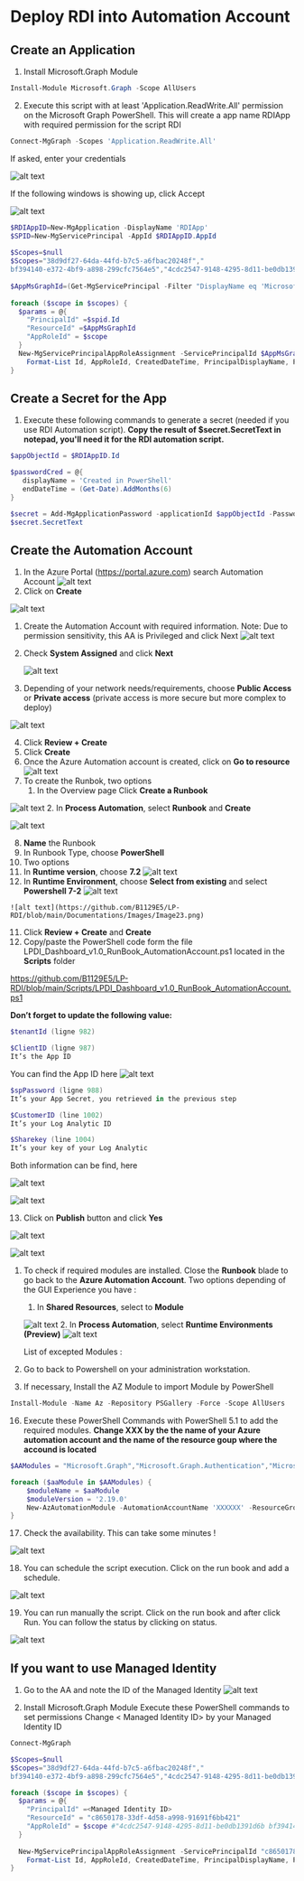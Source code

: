 # Deploy RDI into Automation Account

## Create an Application

1. Install Microsoft.Graph Module
```powershell
Install-Module Microsoft.Graph -Scope AllUsers
```

2. Execute this script with at least 'Application.ReadWrite.All' permission on the Microsoft Graph PowerShell. This will create a app name RDIApp with required permission for the script RDI
```powershell
Connect-MgGraph -Scopes 'Application.ReadWrite.All'
```
If asked, enter your credentials

![alt text](https://github.com/B1129E5/LP-RDI/blob/main/Documentations/Images/Image17.png)

If the following windows is showing up, click Accept

![alt text](https://github.com/B1129E5/LP-RDI/blob/main/Documentations/Images/Image18.png)


```powershell
$RDIAppID=New-MgApplication -DisplayName 'RDIApp'
$SPID=New-MgServicePrincipal -AppId $RDIAppID.AppId
 
$Scopes=$null
$Scopes="38d9df27-64da-44fd-b7c5-a6fbac20248f","
bf394140-e372-4bf9-a898-299cfc7564e5","4cdc2547-9148-4295-8d11-be0db1391d6b","7ab1d382-f21e-4acd-a863-ba3e13f7da61","c7fbd983-d9aa-4fa7-84b8-17382c103bc4","dc5007c0-2d7d-4c42-879c-2dab87571379","498476ce-e0fe-48b0-b801-37ba7e2685c6","6e472fd1-ad78-48da-a0f0-97ab2c6b769e","b0afded3-3588-46d8-8b3d-9842eff778da","246dd0d5-5bd0-4def-940b-0421030a5b68","edb419d6-7edc-42a3-9345-509bfdf5d87c","9a5d68dd-52b0-4cc2-bd40-abcf44ac3a30"
 
$AppMsGraphId=(Get-MgServicePrincipal -Filter "DisplayName eq 'Microsoft Graph'").Id
 
foreach ($scope in $scopes) {
  $params = @{
    "PrincipalId" =$spid.Id
    "ResourceId" =$AppMsGraphId
    "AppRoleId" = $scope
  }
  New-MgServicePrincipalAppRoleAssignment -ServicePrincipalId $AppMsGraphId -BodyParameter $params |
    Format-List Id, AppRoleId, CreatedDateTime, PrincipalDisplayName, PrincipalId, PrincipalType, ResourceDisplayName
}
```

## Create a Secret for the App
1. Execute these following commands to generate a secret (needed if you use RDI Automation script). 
**Copy the result of $secret.SecretText in notepad, you'll need it for the RDI automation script.**

```powershell
$appObjectId = $RDIAppID.Id

$passwordCred = @{
   displayName = 'Created in PowerShell'
   endDateTime = (Get-Date).AddMonths(6)
}

$secret = Add-MgApplicationPassword -applicationId $appObjectId -PasswordCredential $passwordCred
$secret.SecretText

```


## Create the Automation Account
1. In the Azure Portal (https://portal.azure.com) search Automation Account
   ![alt text](https://github.com/B1129E5/LP-RDI/blob/main/Documentations/Images/Image03.png)
2. Click on **Create**

![alt text](https://github.com/B1129E5/LP-RDI/blob/main/Documentations/Images/Image19.png)

1. Create the Automation Account with required information. Note: Due to permission sensitivity, this AA is Privileged and click Next
   ![alt text](https://github.com/B1129E5/LP-RDI/blob/main/Documentations/Images/Image04.png)
2. Check **System Assigned** and click **Next**

   ![alt text](https://github.com/B1129E5/LP-RDI/blob/main/Documentations/Images/Image05.png)

3. Depending of your network needs/requirements, choose **Public Access** or **Private access** (private access is more secure but more complex to deploy)

![alt text](https://github.com/B1129E5/LP-RDI/blob/main/Documentations/Images/Image06.png)

4. Click **Review + Create**
5. Click **Create**
6. Once the Azure Automation account is created, click on **Go to resource**
![alt text](https://github.com/B1129E5/LP-RDI/blob/main/Documentations/Images/Image20.png)
7. To create the Runbok, two options
   1. In the Overview page Click **Create a Runbook**

  ![alt text](https://github.com/B1129E5/LP-RDI/blob/main/Documentations/Images/Image21.png)
  2. In **Process Automation**, select **Runbook** and **Create**

![alt text](https://github.com/B1129E5/LP-RDI/blob/main/Documentations/Images/Image07.png)

8. **Name** the Runbook 
9. In Runbook Type, choose **PowerShell**
10. Two options
   1. In **Runtime version**, choose **7.2**
    ![alt text](https://github.com/B1129E5/LP-RDI/blob/main/Documentations/Images/Image08.png)
   2. In **Runtime Environment**, choose **Select from existing** and select **Powershell 7-2**
    ![alt text](https://github.com/B1129E5/LP-RDI/blob/main/Documentations/Images/Image22.png)

    ![alt text](https://github.com/B1129E5/LP-RDI/blob/main/Documentations/Images/Image23.png)

11.  Click **Review +  Create** and **Create**
12.  Copy/paste the PowerShell code form the file LPDI_Dashboard_v1.0_RunBook_AutomationAccount.ps1 located in the **Scripts** folder

https://github.com/B1129E5/LP-RDI/blob/main/Scripts/LPDI_Dashboard_v1.0_RunBook_AutomationAccount.ps1


**Don’t forget to update the following value:**
```powershell
$tenantId (ligne 982)

$ClientID (ligne 987)
It’s the App ID
```
You can find the App ID here
    ![alt text](https://github.com/B1129E5/LP-RDI/blob/main/Documentations/Images/Image24.png)

```powershell
$spPassword (ligne 988)
It’s your App Secret, you retrieved in the previous step

$CustomerID (line 1002)
It’s your Log Analytic ID

$Sharekey (line 1004)
It’s your key of your Log Analytic
```

Both information can be find, here

![alt text](https://github.com/B1129E5/LP-RDI/blob/main/Documentations/Images/Image25.png)


![alt text](https://github.com/B1129E5/LP-RDI/blob/main/Documentations/Images/Image09.png)

13.  Click on **Publish** button and click **Yes**

![alt text](https://github.com/B1129E5/LP-RDI/blob/main/Documentations/Images/Image10.png)

![alt text](https://github.com/B1129E5/LP-RDI/blob/main/Documentations/Images/Image27.png)


1.  To check if required modules are installed. Close the **Runbook** blade to go back to the **Azure Automation Account**. Two options depending of the GUI Experience you have :
     1. In **Shared Resources**, select to **Module**

      ![alt text](https://github.com/B1129E5/LP-RDI/blob/main/Documentations/Images/Image11.png)
     2. In **Process Automation**, select **Runtime Environments (Preview)**
    ![alt text](https://github.com/B1129E5/LP-RDI/blob/main/Documentations/Images/Image28.png)

    List of excepted Modules :


15. Go to back to Powershell on your administration workstation.
16. If necessary, Install the AZ Module to import Module by PowerShell

```powershell
Install-Module -Name Az -Repository PSGallery -Force -Scope AllUsers
```
16.  Execute these PowerShell Commands with PowerShell 5.1 to add the required modules. **Change XXX by the the name of your Azure automation account and the name of the resource goup where the accound is located**
```powershell
$AAModules = "Microsoft.Graph","Microsoft.Graph.Authentication","Microsoft.Graph.Users","Microsoft.Graph.Applications","Microsoft.Graph.Identity.DirectoryManagement","Microsoft.Graph.Identity.SignIns","Microsoft.Graph.DirectoryObjects","Microsoft.Graph.Identity.Governance","Microsoft.Graph.Groups","Microsoft.Graph.Beta","Microsoft.Graph.Beta.Authentication","Microsoft.Graph.Beta.Users","Microsoft.Graph.Beta.Applications","Microsoft.Graph.Beta.Identity.DirectoryManagement","Microsoft.Graph.Beta.Identity.SignIns","Microsoft.Graph.Beta.DirectoryObjects","Microsoft.Graph.Beta.Identity.Governance","Microsoft.Graph.Beta.Groups"

foreach ($aaModule in $AAModules) {
    $moduleName = $aaModule
    $moduleVersion = '2.19.0'
    New-AzAutomationModule -AutomationAccountName 'XXXXXX' -ResourceGroupName 'XXXX' -Name $moduleName -ContentLinkUri "https://www.powershellgallery.com/api/v2/package/$moduleName/$moduleVersion" -RuntimeVersion 7.2
}
```
17. Check the availability. This can take some minutes !

![alt text](https://github.com/B1129E5/LP-RDI/blob/main/Documentations/Images/Image12.png)

18. You can schedule the script execution. Click on the run book and add a schedule.

![alt text](https://github.com/B1129E5/LP-RDI/blob/main/Documentations/Images/Image13.png)

19. You can run manually the script. Click on the run book and after click Run. You can follow the status by clicking on status.

![alt text](https://github.com/B1129E5/LP-RDI/blob/main/Documentations/Images/Image14.png)


## If you want to use Managed Identity
1. Go to the AA and note the ID of the Managed Identity
![alt text](https://github.com/B1129E5/LP-RDI/blob/main/Documentations/Images/Image15.png)

2. Install Microsoft.Graph Module
Execute these PowerShell commands to set permissions
Change < Managed Identity ID> by your Managed Identity ID
```powershell
Connect-MgGraph

$Scopes=$null
$Scopes="38d9df27-64da-44fd-b7c5-a6fbac20248f","
bf394140-e372-4bf9-a898-299cfc7564e5","4cdc2547-9148-4295-8d11-be0db1391d6b","7ab1d382-f21e-4acd-a863-ba3e13f7da61","c7fbd983-d9aa-4fa7-84b8-17382c103bc4","dc5007c0-2d7d-4c42-879c-2dab87571379","498476ce-e0fe-48b0-b801-37ba7e2685c6","6e472fd1-ad78-48da-a0f0-97ab2c6b769e","b0afded3-3588-46d8-8b3d-9842eff778da","246dd0d5-5bd0-4def-940b-0421030a5b68","edb419d6-7edc-42a3-9345-509bfdf5d87c","9a5d68dd-52b0-4cc2-bd40-abcf44ac3a30"

foreach ($scope in $scopes) {
  $params = @{
    "PrincipalId" =<Managed Identity ID>
    "ResourceId" = "c8650178-33df-4d58-a998-91691f6bb421"
    "AppRoleId" = $scope #"4cdc2547-9148-4295-8d11-be0db1391d6b bf394140-e372-4bf9-a898-299cfc7564e5 7ab1d382-f21e-4acd-a863-ba3e13f7da61 c7fbd983-d9aa-4fa7-84b8-17382c103bc4 dc5007c0-2d7d-4c42-879c-2dab87571379 498476ce-e0fe-48b0-b801-37ba7e2685c6 6e472fd1-ad78-48da-a0f0-97ab2c6b769e b0afded3-3588-46d8-8b3d-9842eff778da 246dd0d5-5bd0-4def-940b-0421030a5b68 edb419d6-7edc-42a3-9345-509bfdf5d87c 9a5d68dd-52b0-4cc2-bd40-abcf44ac3a30"
  }
  
  New-MgServicePrincipalAppRoleAssignment -ServicePrincipalId "c8650178-33df-4d58-a998-91691f6bb421" -BodyParameter $params | 
    Format-List Id, AppRoleId, CreatedDateTime, PrincipalDisplayName, PrincipalId, PrincipalType, ResourceDisplayName
}
```
